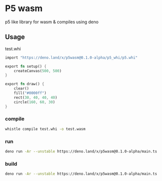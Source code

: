 # P5 wasm

p5 like library for wasm & compiles using deno

## Usage

test.whi

```rs
import "https://deno.land/x/p5wasm@0.1.0-alpha/p5_whi/p5.whi"

export fn setup() {
    createCanvas(500, 500)
}

export fn draw() {
    clear()
    fill("#0000ff")
    rect(30, 40, 40, 40)
    circle(160, 60, 30)
}
```

### compile

```sh
whistle compile test.whi -o test.wasm
```

### run

```sh
deno run -Ar --unstable https://deno.land/x/p5wasm@0.1.0-alpha/main.ts run test.wasm
```

### build

```sh
deno run -Ar --unstable https://deno.land/x/p5wasm@0.1.0-alpha/main.ts build test.wasm -o myApp.exe
```
